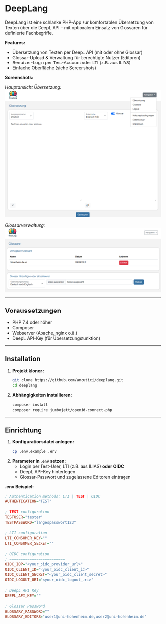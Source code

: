 # DeepLang

DeepLang ist eine schlanke PHP-App zur komfortablen Übersetzung von Texten über die DeepL API – mit optionalem Einsatz von Glossaren für definierte Fachbegriffe.

**Features:**
- Übersetzung von Texten per DeepL API (mit oder ohne Glossar)
- Glossar-Upload & Verwaltung für berechtigte Nutzer (Editoren)
- Benutzer-Login per Test-Account oder LTI (z.B. aus ILIAS)
- Einfache Oberfläche (siehe Screenshots)

**Screenshots:**

_Hauptansicht Übersetzung:_  
![Screenshot: Übersetzungsansicht](/img/sceen01.png)

_Glossarverwaltung:_  
![Screenshot: Glossar-Übersicht](/img/sceen02.png)  

---

## Voraussetzungen

- PHP 7.4 oder höher
- Composer
- Webserver (Apache, nginx o.ä.)
- DeepL API-Key (für Übersetzungsfunktion)

---

## Installation

1. **Projekt klonen:**
    ```bash
    git clone https://github.com/ancutici/deeplang.git
    cd deeplang
    ```

2. **Abhängigkeiten installieren:**
    ```bash
    composer install
    composer require jumbojett/openid-connect-php
    ```

---

## Einrichtung

1. **Konfigurationsdatei anlegen:**
    ```bash
    cp .env.example .env
    ```
2. **Parameter in `.env` setzen:**  
   - Login per Test-User, LTI (z.B. aus ILIAS) **oder OIDC**
   - DeepL API-Key hinterlegen
   - Glossar-Passwort und zugelassene Editoren eintragen

**.env Beispiel:**
```ini
; Authentication methods: LTI | TEST | OIDC
AUTHENTICATION="TEST"

; TEST configuration
TESTUSER="tester"
TESTPASSWORD="langespasswort123"

; LTI configuration
LTI_CONSUMER_KEY=""
LTI_CONSUMER_SECRET=""

; OIDC configuration
; =========================
OIDC_IDP="<your_oidc_provider_url>"
OIDC_CLIENT_ID="<your_oidc_client_id>"
OIDC_CLIENT_SECRET="<your_oidc_client_secret>"
OIDC_LOGOUT_URI="<your_oidc_logout_uri>"

; DeepL API Key
DEEPL_API_KEY=""

; Glossar Password
GLOSSARY_PASSWORD=""
GLOSSARY_EDITORS="user1@uni-hohenheim.de,user2@uni-hohenheim.de"
